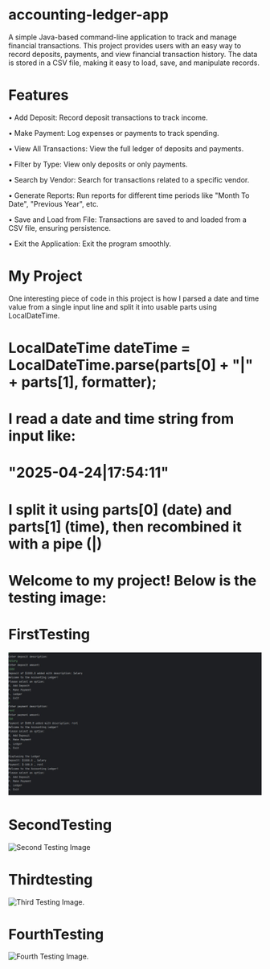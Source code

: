 # accounting-ledger-app
A simple Java-based command-line application to track and manage financial transactions.
This project provides users with an easy way to record deposits, payments, and view financial transaction history. The data is stored in a CSV file, making it easy to load, save, and manipulate records.

# Features
 •	Add Deposit: Record deposit transactions to track income.
 
•	Make Payment: Log expenses or payments to track spending.

 •	View All Transactions: View the full ledger of deposits and payments.
 
 •	Filter by Type: View only deposits or only payments.
 
 •	Search by Vendor: Search for transactions related to a specific vendor.
 
 •	Generate Reports: Run reports for different time periods like "Month To Date", "Previous Year", etc.
 
 •	Save and Load from File: Transactions are saved to and loaded from a CSV file, ensuring persistence.
 
 •	Exit the Application: Exit the program smoothly.

# My Project

One interesting piece of code in this project is how I parsed a date and time value from a single input line and split it 
into usable parts using LocalDateTime.

# LocalDateTime dateTime = LocalDateTime.parse(parts[0] + "|" + parts[1], formatter);

# I read a date and time string from input like:
# "2025-04-24|17:54:11"

# I split it using parts[0] (date) and parts[1] (time), then recombined it with a pipe (|)


# Welcome to my project! Below is the testing image:

# FirstTesting
![First Testing Image](https://github.com/Sujan135/accounting-ledger-app/blob/e494537a09077df3b504f7158856f9121b973d81/firstTesting.jpg)

# SecondTesting
![Second Testing Image](https://github.com/Sujan135/capstone-1/blob/013f00b664355608c304da5a21254f5e8aee03cc/mySecondTesting(Ledger).jpg)

# Thirdtesting
![Third Testing Image](https://github.com/Sujan135/capstone-1/blob/5a5f6e7b8c39d569b77724cfc4f1df0567f48336/thirdtesting(vendor).jpg).

# FourthTesting
![Fourth Testing Image](https://github.com/Sujan135/capstone-1/blob/be2a460fc432293420714ec375e29c1e49997c5b/fourthTesting(reports).jpg).
